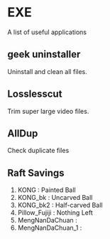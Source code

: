# EXE
A list of useful applications

## geek uninstaller
Uninstall and clean all files.

## Losslesscut
Trim super large video files.

## AllDup
Check duplicate files


## Raft Savings
1. KONG             :  Painted Ball
2. KONG_bk          :  Uncarved Ball
3. KONG_bk2         :  Half-carved Ball
4. Pillow_Fujiji    :  Nothing Left
5. MengNanDaChuan   :  
6. MengNanDaChuan_1 :  





